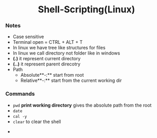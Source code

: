 <h1 align='center'>Shell-Scripting(Linux)</h1>

### Notes
- Case sensitive
- Terminal open = CTRL + ALT + T
- In linux we have tree like structures for files
- In linux we call directory not folder like in windows
- **(.)** it represent current directory
- **(..)** it represent parent direcotry
- Path
  - Absolute**-:** start from root
  - Relative**-:** start from the current working dir

### Commands
- ```pwd``` **print working directory** gives the absolute path from the root 
- ```date``` 
- ```cal -y```
- ```clear``` to clear the shell
- ```
